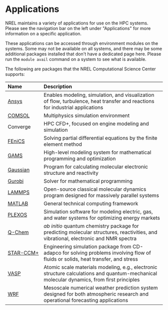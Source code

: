 # Applications

NREL maintains a variety of applications for use on the HPC systems. Please see the navigation bar on the left under "Applications" for more information on a specific application. 

These applications can be accessed through environment modules on the systems. Some may not be available on all systems, and there may be some additional packages installed that don't have a dedicated page here. Please run the `module avail` command on a system to see what is available. 

The following are packages that the NREL Computational Science Center supports:

| Name        | Description| 
| :---------- | :--------- | 
| [Ansys](./ansys.md)       | Enables modeling, simulation, and visualization of flow, turbulence, heat transfer and reactions for industrial applications | 
| [COMSOL](./comsol.md)      | Multiphysics simulation environment | 
| Converge | HPC CFD+, focused on engine modeling and simulation | 
| [FEniCS](./fenics.md) | Solving partial differential equations by the finite element method | 
| [GAMS](./gams.md) | High-level modeling system for mathematical programming and optimization | 
| [Gaussian](./gaussian.md) | Program for calculating molecular electronic structure and reactivity | 
| [Gurobi](./gurobi.md) | Solver for mathematical programming | 
| [LAMMPS](./lammps.md) | Open-source classical molecular dynamics program designed for massively parallel systems | 
| [MATLAB](./Matlab/index.md) | General technical computing framework | 
| [PLEXOS](./Plexos/index.md) | Simulation software for modeling electric, gas, and water systems for optimizing energy markets | 
| [Q-Chem](./qchem.md)    |  *ab initio* quantum chemistry package for predicting molecular structures, reactivities, and vibrational, electronic and NMR spectra | 
| [<nobr>STAR-CCM+</nobr>](./starccm.md) | Engineering simulation package from CD-adapco for solving problems involving flow of fluids or solids, heat transfer, and stress | 
| [VASP](./vasp.md) | Atomic scale materials modeling, e.g., electronic structure calculations and quantum-mechanical molecular dynamics, from first principles | 
| [WRF](./wrf.md) | Mesoscale numerical weather prediction system designed for both atmospheric research and operational forecasting applications | 

